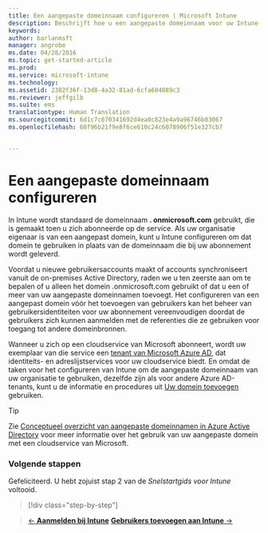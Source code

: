 ```yaml
---
title: Een aangepaste domeinnaam configureren | Microsoft Intune
description: Beschrijft hoe u een aangepaste domeinnaam voor uw Intune-abonnement kunt toevoegen
keywords: 
author: barlanmsft
manager: angrobe
ms.date: 04/28/2016
ms.topic: get-started-article
ms.prod: 
ms.service: microsoft-intune
ms.technology: 
ms.assetid: 2382f36f-13d8-4a32-81ad-6cfa604889c3
ms.reviewer: jeffgilb
ms.suite: ems
translationtype: Human Translation
ms.sourcegitcommit: 6d1c7c670341692d4ea0c823e4a9a96746b83067
ms.openlocfilehash: 60f96b21f9e8f6ce610c24c6078906f51e327cb7


---
```



# Een aangepaste domeinnaam configureren

In Intune wordt standaard de domeinnaam **<domain>. onmicrosoft.com** gebruikt, die is gemaakt toen u zich abonneerde op de service. Als uw organisatie eigenaar is van een aangepast domein, kunt u Intune configureren om dat domein te gebruiken in plaats van de domeinnaam die bij uw abonnement wordt geleverd.

Voordat u nieuwe gebruikersaccounts maakt of accounts synchroniseert vanuit de on-premises Active Directory, raden we u ten zeerste aan om te bepalen of u alleen het domein .onmicrosoft.com gebruikt of dat u een of meer van uw aangepaste domeinnamen toevoegt. Het configureren van een aangepast domein vóór het toevoegen van gebruikers kan het beheer van gebruikersidentiteiten voor uw abonnement vereenvoudigen doordat de gebruikers zich kunnen aanmelden met de referenties die ze gebruiken voor toegang tot andere domeinbronnen.

Wanneer u zich op een cloudservice van Microsoft abonneert, wordt uw exemplaar van die service een [tenant van Microsoft Azure AD](http://technet.microsoft.com/library/jj573650.aspx#BKMK_WhatIsAnAzureADTenant), dat identiteits- en adreslijstservices voor uw cloudservice biedt. En omdat de taken voor het configureren van Intune om de aangepaste domeinnaam van uw organisatie te gebruiken, dezelfde zijn als voor andere Azure AD-tenants, kunt u de informatie en procedures uit [Uw domein toevoegen](https://azure.microsoft.com/documentation/articles/active-directory-add-domain/) gebruiken.

> [!TIP]
> Zie [Conceptueel overzicht van aangepaste domeinnamen in Azure Active Directory](https://azure.microsoft.com/documentation/articles/active-directory-add-domain-concepts/) voor meer informatie over het gebruik van uw aangepaste domein met een cloudservice van Microsoft.

### Volgende stappen
Gefeliciteerd. U hebt zojuist stap 2 van de *Snelstartgids voor Intune* voltooid.

>[!div class="step-by-step"]

>[&larr; **Aanmelden bij Intune**](.\start-with-a-paid-subscription-to-microsoft-intune-step-1.md)     [**Gebruikers toevoegen aan Intune** &rarr;](.\start-with-a-paid-subscription-to-microsoft-intune-step-3.md)  



<!--HONumber=Aug16_HO4-->


